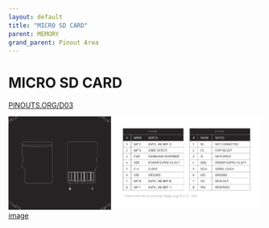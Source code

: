 ```yaml
---
layout: default
title: "MICRO SD CARD"
parent: MEMORY
grand_parent: Pinout Area
---
```


# MICRO SD CARD

<a href="https://www.PINOUTS.ORG/D03">PINOUTS.ORG/D03</a>

![image](./assets/30.png)  
[image](./assets/30.png)
